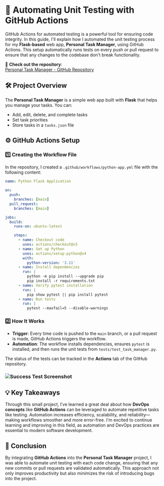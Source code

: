 
# 🚀 Automating Unit Testing with GitHub Actions

GitHub Actions for automated testing is a powerful tool for ensuring code integrity. In this guide, I'll explain how I automated the unit testing process for my **Flask-based** web app, **Personal Task Manager**, using GitHub Actions. This setup automatically runs tests on every push or pull request to ensure that any changes to the codebase don't break functionality.

🔗 **Check out the repository**:  
[Personal Task Manager - GitHub Repository](https://github.com/hamdan587/Personal-Task-Manager)

## 🛠️ Project Overview
The **Personal Task Manager** is a simple web app built with **Flask** that helps you manage your tasks. You can:
- Add, edit, delete, and complete tasks
- Set task priorities
- Store tasks in a `tasks.json` file

## ⚙️ GitHub Actions Setup

### 1️⃣ **Creating the Workflow File**

In the repository, I created a `.github/workflows/python-app.yml` file with the following content:

```yaml
name: Python Flask Application

on:
  push:
    branches: [main]
  pull_request:
    branches: [main]

jobs:
  build:
    runs-on: ubuntu-latest

    steps:
      - name: Checkout code
        uses: actions/checkout@v3
      - name: Set up Python
        uses: actions/setup-python@v4
        with:
          python-version: '3.11'
      - name: Install dependencies
        run: |
          python -m pip install --upgrade pip
          pip install -r requirements.txt
      - name: Verify pytest installation
        run: |
          pip show pytest || pip install pytest
      - name: Run tests
        run: |
          pytest --maxfail=5 --disable-warnings
```

### 2️⃣ **How It Works**

- **Trigger**: Every time code is pushed to the `main` branch, or a pull request is made, GitHub Actions triggers the workflow.
- **Automation**: The workflow installs dependencies, ensures `pytest` is installed, and then runs the unit tests from `tests/test_task_manager.py`.

The status of the tests can be tracked in the **Actions** tab of the GitHub repository.

### ![Success Test Screenshot](https://github.com/hamdan587/Devops-Course-2024/blob/main/GithubAction.png)

## 💡 Key Takeaways

Through this small project, I’ve learned a great deal about how **DevOps concepts** like **GitHub Actions** can be leveraged to automate repetitive tasks like testing. Automation increases efficiency, scalability, and reliability—making workflows smoother and more error-free. I'm excited to continue learning and improving in this field, as automation and DevOps practices are essential to modern software development.

## 💬 Conclusion

By integrating **GitHub Actions** into the **Personal Task Manager** project, I was able to automate unit testing with each code change, ensuring that any new commits or pull requests are validated automatically. This approach not only improves productivity but also minimizes the risk of introducing bugs into the project.
